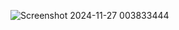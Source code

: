 ![Screenshot 2024-11-27 003833444](https://github.com/user-attachments/assets/fc420b69-f54f-4931-967a-7b3c916e04c0)
